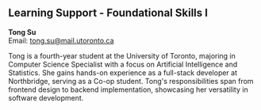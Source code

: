 ## Learning Support - Foundational Skills I

**Tong Su**  
Email: tong.su@mail.utoronto.ca  

Tong is a fourth-year student at the University of Toronto, majoring in Computer Science Specialist with a focus on Artificial Intelligence and Statistics. She gains hands-on experience as a full-stack developer at Northbridge, serving as a Co-op student. Tong's responsibilities span from frontend design to backend implementation, showcasing her versatility in software development.

